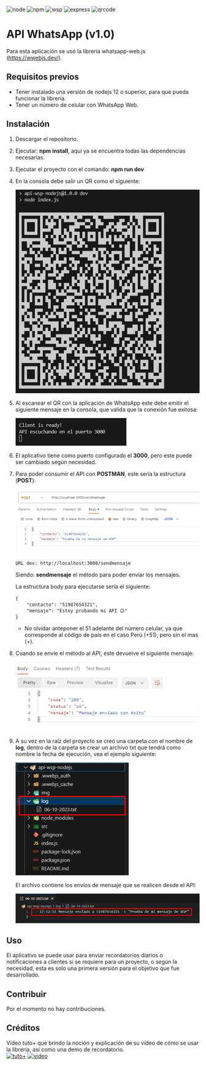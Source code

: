![node](https://img.shields.io/badge/nodejs-12_or_higher-blue)
![npm](https://img.shields.io/badge/npm-9.8.1-brightgreen)
![wsp](https://img.shields.io/badge/whatsapp_web.js-v1.22.2_alpha.1-brightgreen)
![express](https://img.shields.io/badge/express-4.18.2-brightgreen)
![qrcode](https://img.shields.io/badge/qrcode_terminal-0.12.0-brightgreen)

# API WhatsApp (v1.0)

Para esta aplicación se usó la librería whatsapp-web.js (https://wwebjs.dev/).

## Requisitos previos

* Tener instalado una versión de nodejs 12 o superior, para que pueda funcionar la librería.
* Tener un número de celular con WhatsApp Web.

## Instalación

1. Descargar el repositorio.  
2. Ejecutar: **npm install**, aqui ya se encuentra todas las dependencias necesarias.
3. Ejecutar el proyecto con el comando: **npm run dev**
4. En la consola debe salir un QR como el siguiente:

    ![Alt text](/img/image-1.png)

5. Al escanear el QR con la aplicación de WhatsApp este debe emitir el siguiente mensaje en la consola, que valida que la conexión fue exitosa:

    ![Alt text](/img/image-2.png)

6. El aplicativo tiene como puerto configurado el **3000**, pero este puede ser cambiado según necesidad.
7. Para poder consumir el API con **POSTMAN**, este sería la estructura (**POST**):

    ![Alt text](/img/image-3.png)
    ```
    URL dev: http://localhost:3000/sendmensaje  
    ```
    Siendo: **sendmensaje** el método para poder enviar los mensajes.

    La estructura body para ejecutarse sería el siguiente:
    ```
    {
        "contacto": "51987654321",
        "mensaje": "Estoy probando mi API 😉"  
    }
    ```
    * No olvidar anteponer el 51 adelante del número celular, ya que corresponde al código de país en el caso Perú (+51), pero sin el mas (+).

8. Cuando se envíe el método al API, este devuelve el siguiente mensaje:

    ![Alt text](/img/image-4.png)

9. A su vez en la raíz del proyecto se creó una carpeta con el nombre de **log**, dentro de la carpeta se crear un archivo txt que tendrá como nombre la fecha de ejecución, vea el ejemplo siguiente:

    ![Alt text](/img/image-5.png)

    El archivo contiene los envíos de mensaje que se realicen desde el API:

    ![Alt text](/img/image-6.png)

## Uso

El aplicativo se puede usar para enviar recordatorios diarios o notificaciones a clientes si se requiere para un proyecto, o según la necesidad, esta es solo una primera versión para el objetivo que fue desarrollado.

## Contribuir

Por el momento no hay contribuciones.

## Créditos

Vídeo tuto+ que brindo la noción y explicación de su vídeo de cómo se usar la librería, así como una demo de recordatorio.  
[![tuto+](https://img.shields.io/badge/canal_Youtube-tuto+-red)](https://www.youtube.com/@tutomas)
[![video](https://img.shields.io/badge/video_tutorial-Automatizar_recordatorios_whatsapp_nodejs-red)](https://www.youtube.com/watch?v=F_bZlD6HiXc&t=2s)